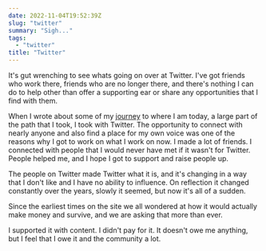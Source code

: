 ```yaml
---
date: 2022-11-04T19:52:39Z
slug: "twitter"
summary: "Sigh..."
tags: 
  - "twitter"
title: "Twitter"
---
```

It's gut wrenching to see whats going on over at Twitter. I've got friends who work there, friends who are no longer there, and there's nothing I can do to help other than offer a supporting ear or share any opportunities that I find with them.

When I wrote about some of my [journey](https://developers.googleblog.com/2022/10/paul-kinlan-shares-his-passion-for-web-development-and-devfest.html) to where I am today, a large part of the path that I took, I took with Twitter. The opportunity to connect with nearly anyone and also find a place for my own voice was one of the reasons why I got to work on what I work on now. I made a lot of friends. I connected with people that I would never have met if it wasn't for Twitter. People helped me, and I hope I got to support and raise people up.

The people on Twitter made Twitter what it is, and it's changing in a way that I don't like and I have no ability to influence. On reflection it changed constantly over the years, slowly it seemed, but now it's all of a sudden.

Since the earliest times on the site we all wondered at how it would actually make money and survive, and we are asking that more than ever.

I supported it with content. I didn't pay for it. It doesn't owe me anything, but I feel that I owe it and the community a lot.